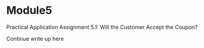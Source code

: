 # Module5
Practical Application Assignment 5.1: Will the Customer Accept the Coupon?

Continue write up here
